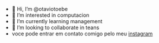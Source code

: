 - 👋 Hi, I’m @otaviotoebe
- 👀 I’m interested in computacion
- 🌱 I’m currently learning management
- 💞️ I’m looking to collaborate in teans
-  voce pode entrar em contato comigo pelo meu [instagram](https://www.instagram.com/otavio_toebe015/)

<!---
otaviotoebe/otaviotoebe is a ✨ special ✨ repository because its `README.md` (this file) appears on your GitHub profile.
You can click the Preview link to take a look at your changes.
--->
